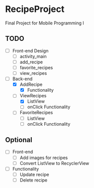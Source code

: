 # RecipeProject
Final Project for Mobile Programming I

## TODO
- [ ] Front-end Design
  - [ ] activity_main
  - [ ] add_recipe
  - [ ] favorite_recipes
  - [ ] view_recipes
- [ ] Back-end
  - [X] AddRecipe
    - [X] Functionality
  - [ ] ViewRecipes
    - [X] ListView
    - [ ] onClick Functionality
  - [ ] FavoriteRecipes
    - [ ] ListView
    - [ ] onClick Functionality
       
## Optional
- [ ] Front-end
  - [ ] Add images for recipes
  - [ ] Convert ListView to RecyclerView
- [ ] Functionality
  - [ ] Update recipe
  - [ ] Delete recipe
